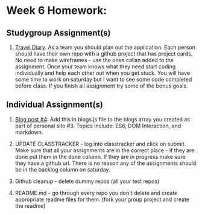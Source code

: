 # Week 6 Homework:

## Studygroup Assignment(s)
1. [Travel Diary](https://github.com/nss-nightclass-projects/exercise-vault/blob/master/travel-diary.md).  As a team you should plan out the application.  Each person should have their own repo with a github project that has project cards.  No need to make wireframes - use the ones callan added to the assignment.  Once your team knows what they need start coding individually and help each other out when you get stuck.  You will have some time to work on saturday but I want to see some code completed before class.  If you finish all assignment try some of the bonus goals.
  
## Individual Assignment(s)
1. [Blog post #4](https://github.com/nss-nightclass-projects/homework/blob/master/blog.md):  Add this in blogs.js file to the blogs array you created as part of personal site #3.  Topics include: ES6, DOM Interaction, and markdown.

1.  UPDATE CLASSTRACKER - log into classtracker and click on submit.  Make sure that all your assignments are in the correct place - if they are done put them in the done column.  If they are in progress make sure they have a github url.  There is no reason any of the assignments should be in the backlog column on saturday.

1.  Github cleanup - delete dummy repos (all your test repos)

1.  README.md - go through every repo you don't delete and create appropriate readme files for them.  (fork your group project and create the readme)
